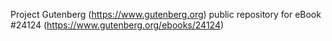 Project Gutenberg (https://www.gutenberg.org) public repository for eBook #24124 (https://www.gutenberg.org/ebooks/24124)

